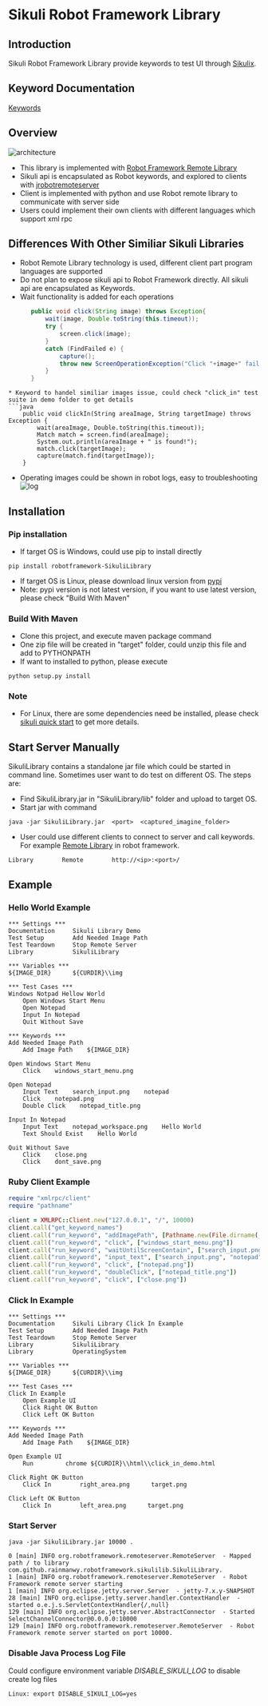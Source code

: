 Sikuli Robot Framework Library
==============================

## Introduction
Sikuli Robot Framework Library provide keywords to test UI through [Sikulix](http://sikulix.com/).

## Keyword Documentation
[Keywords](http://rainmanwy.github.io/robotframework-SikuliLibrary/doc/SikuliLibrary.html)

## Overview
![](https://github.com/rainmanwy/robotframework-SikuliLibrary/blob/master/docs/img/architecture.png "architecture")
* This library is implemented with [Robot Framework Remote Library](https://code.google.com/p/robotframework/wiki/RemoteLibrary)
* Sikuli api is encapsulated as Robot keywords, and explored to clients with [jrobotremoteserver](https://github.com/ombre42/jrobotremoteserver)
* Client is implemented with python and use Robot remote library to communicate with server side
* Users could implement their own clients with different languages which support xml rpc

## Differences With Other Similiar Sikuli Libraries
* Robot Remote Library technology is used, different client part program languages are supported
* Do not plan to expose sikuli api to Robot Framework directly. All sikuli api are encapsulated as Keywords.
* Wait functionality is added for each operations
  ```java
     public void click(String image) throws Exception{
         wait(image, Double.toString(this.timeout));
         try {
             screen.click(image);
         }
         catch (FindFailed e) {
             capture();
             throw new ScreenOperationException("Click "+image+" failed"+e.getMessage(), e);
         }
     }
 ```
* Keyword to handel similiar images issue, could check "click_in" test suite in demo folder to get details
```java
     public void clickIn(String areaImage, String targetImage) throws Exception {
         wait(areaImage, Double.toString(this.timeout));
         Match match = screen.find(areaImage);
         System.out.println(areaImage + " is found!");
         match.click(targetImage);
         capture(match.find(targetImage));
     }
```
* Operating images could be shown in robot logs, easy to troubleshooting
![](https://github.com/rainmanwy/robotframework-SikuliLibrary/blob/master/docs/img/log.png "log")


## Installation
### Pip installation
* If target OS is Windows, could use pip to install directly
```
pip install robotframework-SikuliLibrary
```
* If target OS is Linux, please download linux version from [pypi](https://pypi.python.org/pypi/robotframework-SikuliLibrary)
* Note: pypi version is not latest version, if you want to use latest version, please check "Build With Maven"
### Build With Maven
* Clone this project, and execute maven package command
* One zip file will be created in "target" folder, could unzip this file and add to PYTHONPATH
* If want to installed to python, please execute
```
python setup.py install
```

### Note
* For Linux, there are some dependencies need be installed, please check [sikuli quick start](http://www.sikulix.com/specials/files/linux-setup-prerequisites.html) to get more details.

## Start Server Manually
SikuliLibrary contains a standalone jar file which could be started in command line. Sometimes user want to do test on different OS. The steps are:
* Find SikuliLibrary.jar in "SikuliLibrary/lib" folder and upload to target OS.
* Start jar with command
```
java -jar SikuliLibrary.jar  <port>  <captured_imagine_folder>
```
* User could use different clients to connect to server and call keywords. For example [Remote Library](https://github.com/robotframework/RemoteInterface) in robot framework.
```
Library        Remote        http://<ip>:<port>/
```

## Example
### Hello World Example
```
*** Settings ***
Documentation     Sikuli Library Demo
Test Setup        Add Needed Image Path
Test Teardown     Stop Remote Server
Library           SikuliLibrary

*** Variables ***
${IMAGE_DIR}      ${CURDIR}\\img

*** Test Cases ***
Windows Notpad Hellow World
    Open Windows Start Menu
    Open Notepad
    Input In Notepad
    Quit Without Save

*** Keywords ***
Add Needed Image Path
    Add Image Path    ${IMAGE_DIR}

Open Windows Start Menu
    Click    windows_start_menu.png

Open Notepad
    Input Text    search_input.png    notepad
    Click    notepad.png
    Double Click    notepad_title.png

Input In Notepad
    Input Text    notepad_workspace.png    Hello World
    Text Should Exist    Hello World

Quit Without Save
    Click    close.png
    Click    dont_save.png
```
### Ruby Client Example
```ruby
require "xmlrpc/client"
require "pathname"

client = XMLRPC::Client.new("127.0.0.1", "/", 10000)
client.call("get_keyword_names")
client.call("run_keyword", "addImagePath", [Pathname.new(File.dirname(__FILE__)).realpath.to_s+"/img"])
client.call("run_keyword", "click", ["windows_start_menu.png"])
client.call("run_keyword", "waitUntilScreenContain", ["search_input.png", "5"])
client.call("run_keyword", "input_text", ["search_input.png", "notepad"])
client.call("run_keyword", "click", ["notepad.png"])
client.call("run_keyword", "doubleClick", ["notepad_title.png"])
client.call("run_keyword", "click", ["close.png"])
```
### Click In Example
```
*** Settings ***
Documentation     Sikuli Library Click In Example
Test Setup        Add Needed Image Path
Test Teardown     Stop Remote Server
Library           SikuliLibrary
Library           OperatingSystem

*** Variables ***
${IMAGE_DIR}      ${CURDIR}\\img

*** Test Cases ***
Click In Example
    Open Example UI
    Click Right OK Button
    Click Left OK Button

*** Keywords ***
Add Needed Image Path
    Add Image Path    ${IMAGE_DIR}

Open Example UI
    Run         chrome ${CURDIR}\\html\\click_in_demo.html

Click Right OK Button
    Click In        right_area.png      target.png

Click Left OK Button
    Click In        left_area.png      target.png

```

### Start Server
```
java -jar SikuliLibrary.jar 10000 .

0 [main] INFO org.robotframework.remoteserver.RemoteServer  - Mapped path / to library com.github.rainmanwy.robotframework.sikulilib.SikuliLibrary.
1 [main] INFO org.robotframework.remoteserver.RemoteServer  - Robot Framework remote server starting
1 [main] INFO org.eclipse.jetty.server.Server  - jetty-7.x.y-SNAPSHOT
28 [main] INFO org.eclipse.jetty.server.handler.ContextHandler  - started o.e.j.s.ServletContextHandler{/,null}
129 [main] INFO org.eclipse.jetty.server.AbstractConnector  - Started SelectChannelConnector@0.0.0.0:10000
129 [main] INFO org.robotframework.remoteserver.RemoteServer  - Robot Framework remote server started on port 10000.
```

### Disable Java Process Log File
Could configure environment variable *DISABLE_SIKULI_LOG* to disable create log files
```
Linux: export DISABLE_SIKULI_LOG=yes
```